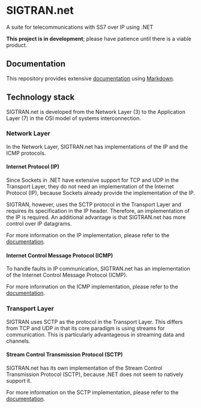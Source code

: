 # SIGTRAN.net

A suite for telecommunications with SS7 over IP using .NET

**This project is in development**; please have patience until there is a viable product.

## Documentation

This repository provides extensive [documentation](documentation/Index.md) using [Markdown](https://www.markdownguide.org/).

## Technology stack

SIGTRAN.net is developed from the Network Layer (3) to the Application Layer (7) in the OSI model of systems interconnection.

### Network Layer

In the Network Layer, SIGTRAN.net has implementations of the IP and the ICMP protocols.

#### Internet Protocol (IP)

Since Sockets in .NET have extensive support for TCP and UDP in the Transport Layer, they do not need an implementation of the Internet Protocol (IP),
because Sockets already provide the implementation of the IP.

SIGTRAN, however, uses the SCTP protocol in the Transport Layer and requires its specification in the IP header.
Therefore, an implementation of the IP is required. An additional advantage is that SIGTRAN.net has more control over IP datagrams.

For more information on the IP implementation, please refer to the [documentation](documentation/Protocols/Network/IP/Index.md).

#### Internet Control Message Protocol (ICMP)

To handle faults in IP communication, SIGTRAN.net has an implementation of the Internet Control Message Protocol (ICMP).

For more information on the ICMP implementation, please refer to the [documentation](documentation/Protocols/Network/ICMP/Index.md).

### Transport Layer

SIGTRAN uses SCTP as the protocol in the Transport Layer. This differs from TCP and UDP in that its core paradigm is using streams for communication.
This is particularly advantageous in streaming data and channels.

#### Stream Control Transmission Protocol (SCTP)

SIGTRAN.net has its own implementation of the Stream Control Transmission Protocol (SCTP), because .NET does not seem to natively support it.

For more information on the SCTP implementation, please refer to the [documentation](documentation/Protocols/Transport/SCTP/Index.md).